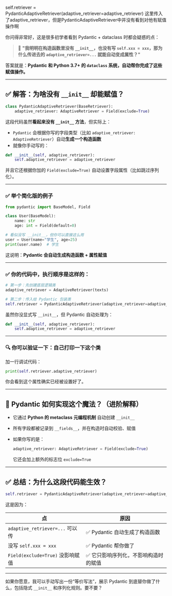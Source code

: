 self.retriever = PydanticAdaptiveRetriever(adaptive_retriever=adaptive_retriever)
这里传入了adaptive_retriever，但是PydanticAdaptiveRetriever中并没有看到对他有赋值操作啊

你问得非常好，这是很多初学者看到 Pydantic + dataclass 时都会疑惑的点：

> 🧠 **"我明明在构造函数里没有 `__init__`，也没有写 `self.xxx = xxx`，那为什么传进去的 `adaptive_retriever=...` 就能自动变成属性？"**

答案就是：**Pydantic 和 Python 3.7+ 的 `dataclass` 系统，自动帮你完成了这些赋值操作。**

---

## ✅ 解答：为啥没有 `__init__` 却能赋值？

```python
class PydanticAdaptiveRetriever(BaseRetriever):
    adaptive_retriever: AdaptiveRetriever = Field(exclude=True)
```

这段代码虽然**看起来没有 `__init__` 方法**，但实际上：

* `Pydantic` 会根据你写的字段类型（比如 `adaptive_retriever: AdaptiveRetriever`）自动**生成一个构造函数**
* 就像你手动写的：

```python
def __init__(self, adaptive_retriever):
    self.adaptive_retriever = adaptive_retriever
```

并且它还根据你加的 `Field(exclude=True)` 自动设置字段属性（比如跳过序列化）。

---

### ✅ 举个简化版的例子

```python
from pydantic import BaseModel, Field

class User(BaseModel):
    name: str
    age: int = Field(default=0)

# 看似没写 __init__，但你可以直接这么用
user = User(name="学生", age=25)
print(user.name)  # 学生
```

这说明：**Pydantic 会自动生成构造函数 + 属性赋值**

---

### ✅ 你的代码中，执行顺序是这样的：

```python
# 第一步：先创建底层逻辑类
adaptive_retriever = AdaptiveRetriever(texts)

# 第二步：传入给 Pydantic 包装类
self.retriever = PydanticAdaptiveRetriever(adaptive_retriever=adaptive_retriever)
```

虽然你没显式写 `__init__`，但 Pydantic 自动处理为：

```python
def __init__(self, adaptive_retriever):
    self.adaptive_retriever = adaptive_retriever
```

---

### 🔍 你可以验证一下：自己打印一下这个类

加一行调试代码：

```python
print(self.retriever.adaptive_retriever)
```

你会看到这个属性确实已经被设置好了。

---

## 🔧 Pydantic 如何实现这个魔法？（进阶解释）

* 它通过 **Python 的 metaclass 元编程机制** 自动创建 `__init__`
* 所有字段都被记录到 `__fields__`，并在构造时自动校验、赋值
* 如果你写的是：

  ```python
  adaptive_retriever: AdaptiveRetriever = Field(exclude=True)
  ```

  它还会加上额外的标志位 `exclude=True`

---

## ✅ 总结：为什么这段代码能生效？

```python
self.retriever = PydanticAdaptiveRetriever(adaptive_retriever=adaptive_retriever)
```

这是因为：

| 点                            | 原因                   |
| ---------------------------- | -------------------- |
| `adaptive_retriever=...` 可以传 | ✅ Pydantic 自动生成了构造函数 |
| 没写 `self.xxx = xxx`          | ✅ Pydantic 帮你做了      |
| `Field(exclude=True)` 没影响赋值  | ✅ 它只影响序列化，不影响构造时的赋值  |

---

如果你愿意，我可以手动写出一份“等价写法”，展示 Pydantic 到底替你做了什么，包括隐式 `__init__` 和序列化规则。要不要？
